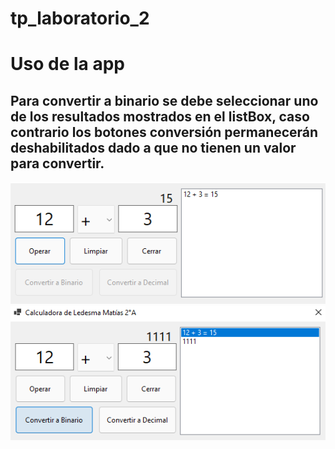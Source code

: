 # tp_laboratorio_2 

# Uso de la app
## Para convertir a binario se debe seleccionar uno de los resultados mostrados en el listBox, caso contrario los botones conversión permanecerán deshabilitados dado a que no tienen un valor para convertir.
![alt text](https://github.com/MatiLedesma/tp_laboratorio_2/blob/Master/RecuperatoriosTP/TP1/captureReadme.png)
![alt text](https://github.com/MatiLedesma/tp_laboratorio_2/blob/Master/RecuperatoriosTP/TP1/captureReadmeBin.png)
